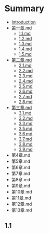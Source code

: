 # Summary

* [Introduction](README.md)
* [第一章.md](di-yi-zhang.md)
  * [1.1.md](11md.md)
  * [1.2.md](12md.md)
  * [1.3.md](13md.md)
  * [1.4.md](14md.md)
  * [1.5.md](15md.md)
* [第二章.md](di-er-7ae0-md.md)
  * [2.1.md](di-er-7ae0-md/21md.md)
  * [2.2.md](di-er-7ae0-md/22md.md)
  * [2.3.md](di-er-7ae0-md/23md.md)
  * [2.4.md](di-er-7ae0-md/24md.md)
  * [2.5.md](di-er-7ae0-md/25md.md)
  * [2.6.md](di-er-7ae0-md/26md.md)
  * [2.7.md](di-er-7ae0-md/27md.md)
  * [2.8.md](di-er-7ae0-md/28md.md)
* [第三章.md](di-san-7ae0-md.md)
  * [3.1.md](di-san-7ae0-md/31md.md)
  * [3.2.md](di-san-7ae0-md/32md.md)
  * [3.3.md](di-san-7ae0-md/33md.md)
  * [3.5.md](di-san-7ae0-md/35md.md)
  * [3.6.md](di-san-7ae0-md/36md.md)
  * [3.7.md](di-san-7ae0-md/37md.md)
  * [3.8.md](di-san-7ae0-md/38md.md)
  * [3.9.md](di-san-7ae0-md/39md.md)
* 第4章.md
* 第5章.md
* 第6章.md
* 第7章.md
* 第8章.md
* 第9章.md
* 第10章.md
* 第11章.md
* 第12章.md
* 第13章.md

## 1.1

